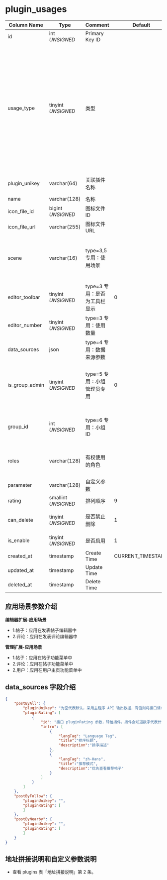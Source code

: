# plugin_usages

| Column Name | Type | Comment | Default | Null | Remark |
| --- | --- | --- | --- | --- | --- |
| id | int *UNSIGNED* | Primary Key ID |  | NO | 自动递赠 |
| usage_type | tinyint *UNSIGNED* | 类型 |  | NO | 1.钱包充值<br>2.钱包提现<br>3.编辑器扩展<br>4.内容类型扩展<br>5.管理扩展<br>6.小组扩展<br>7.用户功能扩展<br>8.用户资料扩展<br>9.地图 |
| plugin_unikey | varchar(64) | 关联插件名称 |  | NO | 关联字段 [plugins->unikey](../plugins/plugins.md) |
| name | varchar(128) | 名称 |  | NO | **多语言** |
| icon_file_id | bigint *UNSIGNED* | 图标文件 ID |  | YES | 关联字段 [files->id](../systems/files.md) |
| icon_file_url | varchar(255) | 图标文件 URL |  | YES |  |
| scene | varchar(16) | type=3,5 专用：使用场景 |  | YES | 1.帖子 / 2.评论 / 3.用户<br>多个用英文逗号隔开 |
| editor_toolbar | tinyint *UNSIGNED* | type=3 专用：是否为工具栏显示 | 0 | NO | 0.否 / 1.是 |
| editor_number | tinyint *UNSIGNED* | type=3 专用：使用数量 |  | YES | 最大值 10 |
| data_sources | json |  type=4 专用：数据来源参数 |  | YES |  |
| is_group_admin | tinyint *UNSIGNED* | type=5 专用：小组管理员专用 | 0 | NO | 0.否 / 1.是<br>当值为 1 时，roles 字段无效 |
| group_id | int *UNSIGNED* | type=6 专用：小组 ID |  | YES | 关联字段 [groups->id](../contents/groups.md)<br>关联插件所属小组 |
| roles | varchar(128) | 有权使用的角色 |  | YES | 有权角色 ID，多个以英文逗号隔开 |
| parameter | varchar(128) | 自定义参数 |  | YES |  |
| rating | smallint *UNSIGNED* | 排列顺序 | 9 | NO | 升序排序 |
| can_delete | tinyint *UNSIGNED* | 是否禁止删除 | 1 | NO | 0.禁止删除 / 1.允许删除 |
| is_enable | tinyint *UNSIGNED* | 是否启用 | 1 | NO | 0.停用 / 1.启用 |
| created_at | timestamp | Create Time | CURRENT_TIMESTAMP | NO |  |
| updated_at | timestamp | Update Time |  | YES |  |
| deleted_at | timestamp | Delete Time |  | YES |  |

## 应用场景参数介绍

**编辑器扩展-应用场景**

- 1.帖子：应用在发表帖子编辑器中
- 2.评论：应用在发表评论编辑器中

**管理扩展-应用场景**

- 1.帖子：应用在帖子功能菜单中
- 2.评论：应用在帖子功能菜单中
- 2.用户：应用在用户主页功能菜单中

## data_sources 字段介绍

```json
{
    "postByAll": {
        "pluginUnikey": "为空代表默认，采用主程序 API 输出数据，有值则将接口请求转发给该插件",
        "pluginRating": [
            {
                "id": "接口 pluginRating 参数，转给插件，插件会知道数字代表什么",
                "intro": [
                    {
                        "langTag": "Language Tag",
                        "title":"排序标题",
                        "description":"排序描述"
                    },
                    {
                        "langTag": "zh-Hans",
                        "title":"推荐模式",
                        "description":"优先查看推荐帖子"
                    }
                ]
            }
        ]
    },
    "postByFollow": {
        "pluginUnikey": "",
        "pluginRating": [
        ]
    },
    "postByNearby": {
        "pluginUnikey": "",
        "pluginRating": [
        ]
    }
}
```

## 地址拼接说明和自定义参数说明

- 查看 plugins 表「地址拼接说明」第 2 条。